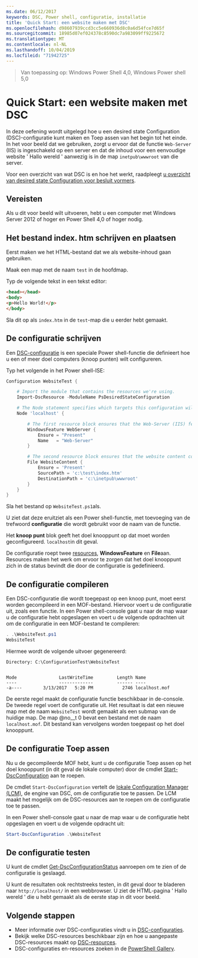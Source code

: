 ```yaml
---
ms.date: 06/12/2017
keywords: DSC, Power shell, configuratie, installatie
title: 'Quick Start: een website maken met DSC'
ms.openlocfilehash: d98607939ccd3cc5e660936d8c0a6d54fce7d65f
ms.sourcegitcommit: 18985d07ef024378c8590dc7a983099ff9225672
ms.translationtype: MT
ms.contentlocale: nl-NL
ms.lasthandoff: 10/04/2019
ms.locfileid: "71942725"
---
```

> Van toepassing op: Windows Power Shell 4,0, Windows Power shell 5,0

# <a name="quickstart---create-a-website-with-dsc"></a>Quick Start: een website maken met DSC

In deze oefening wordt uitgelegd hoe u een desired state Configuration (DSC)-configuratie kunt maken en Toep assen van het begin tot het einde.
In het voor beeld dat we gebruiken, zorgt u ervoor dat de functie `Web-Server` (IIS) is ingeschakeld op een server en dat de inhoud voor een eenvoudige website ' Hallo wereld ' aanwezig is in de map `inetpub\wwwroot` van die server.

Voor een overzicht van wat DSC is en hoe het werkt, raadpleegt [u overzicht van desired state Configuration voor besluit vormers](../overview/decisionMaker.md).

## <a name="requirements"></a>Vereisten

Als u dit voor beeld wilt uitvoeren, hebt u een computer met Windows Server 2012 of hoger en Power Shell 4,0 of hoger nodig.

## <a name="write-and-place-the-indexhtm-file"></a>Het bestand index. htm schrijven en plaatsen

Eerst maken we het HTML-bestand dat we als website-inhoud gaan gebruiken.

Maak een map met de naam `test` in de hoofdmap.

Typ de volgende tekst in een tekst editor:

```html
<head></head>
<body>
<p>Hello World!</p>
</body>
```

Sla dit op als `index.htm` in de `test`-map die u eerder hebt gemaakt.

## <a name="write-the-configuration"></a>De configuratie schrijven

Een [DSC-configuratie](../configurations/configurations.md) is een speciale Power shell-functie die definieert hoe u een of meer doel computers (knoop punten) wilt configureren.

Typ het volgende in het Power shell-ISE:

```powershell
Configuration WebsiteTest {

    # Import the module that contains the resources we're using.
    Import-DscResource -ModuleName PsDesiredStateConfiguration

    # The Node statement specifies which targets this configuration will be applied to.
    Node 'localhost' {

        # The first resource block ensures that the Web-Server (IIS) feature is enabled.
        WindowsFeature WebServer {
            Ensure = "Present"
            Name   = "Web-Server"
        }

        # The second resource block ensures that the website content copied to the website root folder.
        File WebsiteContent {
            Ensure = 'Present'
            SourcePath = 'c:\test\index.htm'
            DestinationPath = 'c:\inetpub\wwwroot'
        }
    }
}
```

Sla het bestand op `WebsiteTest.ps1`als.

U ziet dat deze eruitziet als een Power shell-functie, met toevoeging van de trefwoord **configuratie** die wordt gebruikt voor de naam van de functie.

Het **knoop punt** blok geeft het doel knooppunt op dat moet worden geconfigureerd. `localhost`in dit geval.

De configuratie roept twee [resources](../resources/resources.md), **WindowsFeature** en **File**aan.
Resources maken het werk om ervoor te zorgen dat het doel knooppunt zich in de status bevindt die door de configuratie is gedefinieerd.

## <a name="compile-the-configuration"></a>De configuratie compileren

Een DSC-configuratie die wordt toegepast op een knoop punt, moet eerst worden gecompileerd in een MOF-bestand.
Hiervoor voert u de configuratie uit, zoals een functie.
In een Power shell-console gaat u naar de map waar u de configuratie hebt opgeslagen en voert u de volgende opdrachten uit om de configuratie in een MOF-bestand te compileren:

```powershell
. .\WebsiteTest.ps1
WebsiteTest
```

Hiermee wordt de volgende uitvoer gegenereerd:

```
Directory: C:\ConfigurationTest\WebsiteTest


Mode                LastWriteTime         Length Name
----                -------------         ------ ----
-a----        3/13/2017   5:20 PM           2746 localhost.mof
```

De eerste regel maakt de configuratie functie beschikbaar in de-console.
De tweede regel voert de configuratie uit.
Het resultaat is dat een nieuwe map met de naam `WebsiteTest` wordt gemaakt als een submap van de huidige map.
De map @no__t 0 bevat een bestand met de naam `localhost.mof`.
Dit bestand kan vervolgens worden toegepast op het doel knooppunt.

## <a name="apply-the-configuration"></a>De configuratie Toep assen

Nu u de gecompileerde MOF hebt, kunt u de configuratie Toep assen op het doel knooppunt (in dit geval de lokale computer) door de cmdlet [Start-DscConfiguration](/powershell/module/psdesiredstateconfiguration/start-dscconfiguration) aan te roepen.

De cmdlet `Start-DscConfiguration` vertelt de [lokale Configuration Manager (LCM)](../managing-nodes/metaConfig.md), de engine van DSC, om de configuratie toe te passen.
De LCM maakt het mogelijk om de DSC-resources aan te roepen om de configuratie toe te passen.

In een Power shell-console gaat u naar de map waar u de configuratie hebt opgeslagen en voert u de volgende opdracht uit:

```powershell
Start-DscConfiguration .\WebsiteTest
```

## <a name="test-the-configuration"></a>De configuratie testen

U kunt de cmdlet [Get-DscConfigurationStatus](/powershell/module/psdesiredstateconfiguration/get-dscconfigurationstatus) aanroepen om te zien of de configuratie is geslaagd.

U kunt de resultaten ook rechtstreeks testen, in dit geval door te bladeren naar `http://localhost/` in een webbrowser.
U ziet de HTML-pagina ' Hallo wereld ' die u hebt gemaakt als de eerste stap in dit voor beeld.

## <a name="next-steps"></a>Volgende stappen

- Meer informatie over DSC-configuraties vindt u in [DSC-configuraties](../configurations/configurations.md).
- Bekijk welke DSC-resources beschikbaar zijn en hoe u aangepaste DSC-resources maakt op [DSC-resources](../resources/resources.md).
- DSC-configuraties en-resources zoeken in de [PowerShell Gallery](https://www.powershellgallery.com/).

